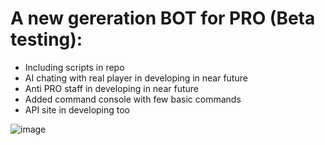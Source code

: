 # A new gereration BOT for PRO (Beta testing):
  - Including scripts in repo
  - AI chating with real player in developing in near future
  - Anti PRO staff in developing in near future
  - Added command console with few basic commands
  - API site in developing too

![image](https://user-images.githubusercontent.com/60702632/175802152-641e9b52-8879-427d-96eb-21f7e9bc3696.png)

